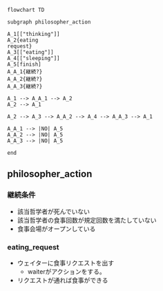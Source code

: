 ```mermaid
flowchart TD

subgraph philosopher_action

A_1[["thinking"]]
A_2{eating
request}
A_3[["eating"]]
A_4[["sleeping"]]
A_5[finish]
A_A_1{継続?}
A_A_2{継続?}
A_A_3{継続?}

A_1 --> A_A_1 --> A_2
A_2 --> A_1

A_2 --> A_3 --> A_A_2 --> A_4 --> A_A_3 --> A_1

A_A_1 --> |NO| A_5
A_A_2 --> |NO| A_5
A_A_3 --> |NO| A_5

end
```

## philosopher_action
### 継続条件
- 該当哲学者が死んでいない
- 該当哲学者の食事回数が規定回数を満たしていない
- 食事会場がオープンしている

### eating_request
- ウェイターに食事リクエストを出す
	- waiterがアクションをする。
- リクエストが通れば食事ができる
